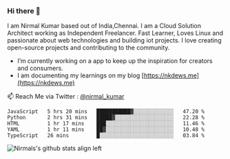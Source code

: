 ### Hi there 👋

 I am Nirmal Kumar based out of India,Chennai. I am a Cloud Solution Architect working as Independent Freelancer. Fast Learner, Loves Linux and passionate about web technologies and building iot projects. I love creating open-source projects and contributing to the community.

- I’m currently working on a app to keep up the inspiration for creators and consumers.
- I am documenting my learnings on my blog [https://nkdews.me](https://nkdews.me)

📫 Reach Me via  Twitter : [@nirmal_kumar](https://twitter.com/nirmal_kumar)

<!--START_SECTION:waka-->
```text
JavaScript   5 hrs 20 mins   ███████████▓░░░░░░░░░░░░░   47.20 % 
Python       2 hrs 31 mins   █████▓░░░░░░░░░░░░░░░░░░░   22.28 % 
HTML         1 hr 17 mins    ███░░░░░░░░░░░░░░░░░░░░░░   11.46 % 
YAML         1 hr 11 mins    ██▓░░░░░░░░░░░░░░░░░░░░░░   10.48 % 
TypeScript   26 mins         █░░░░░░░░░░░░░░░░░░░░░░░░   03.84 % 
```
<!--END_SECTION:waka-->

![Nirmals's github stats align left](https://github-readme-stats.vercel.app/api?username=nk-gears&show_icons=true)
